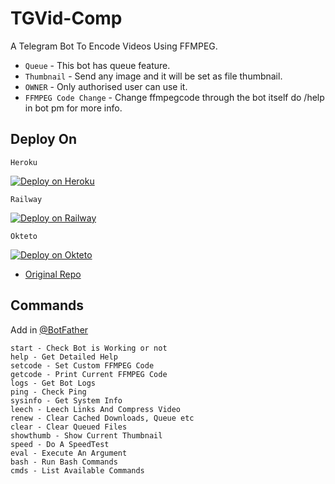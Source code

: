 # TGVid-Comp

A Telegram Bot To Encode Videos Using FFMPEG.

- `Queue` - This bot has queue feature.
- `Thumbnail` - Send any image and it will be set as file thumbnail.
- `OWNER` - Only authorised user can use it.
- `FFMPEG Code Change` - Change ffmpegcode through the bot itself do /help in bot pm for more info.

## Deploy On

`Heroku`

[![Deploy on Heroku](https://www.herokucdn.com/deploy/button.svg)](https://heroku.com/deploy)

`Railway` 

[![Deploy on Railway](https://railway.app/button.svg)](https://railway.app/new/template?template=https%3A%2F%2Fgithub.com%2FZylern%2FTGVid-Comp%2Ftree%2Frailway&envs=API_HASH%2CAPP_ID%2CBOT_TOKEN%2COWNER%2CTHUMBNAIL&optionalEnvs=THUMBNAIL&API_HASHDesc=Get+this+value+from+telegram.org+&APP_IDDesc=Get+this+value+from+telegram.org+&BOT_TOKENDesc=Go+to+%40Botfather+and+make+a+new+bot+and+paste+the+bot+token+here&OWNERDesc=Your+owner+Id+%28add+only+1+id+for+working+queue+feature+%29&THUMBNAILDesc=Add+thumbnail+telegraph+link+&THUMBNAILDefault=https://telegra.ph/file/f9e5d783542906418412d.jpg)

`Okteto`

[![Deploy on Okteto](https://okteto.com/develop-okteto.svg)](https://cloud.okteto.com)

- [Original Repo](https://github.com/1Danish-00/CompressorQueue)

## Commands
Add in [@BotFather](https://t.me/BotFather)

    start - Check Bot is Working or not
    help - Get Detailed Help
    setcode - Set Custom FFMPEG Code
    getcode - Print Current FFMPEG Code
    logs - Get Bot Logs
    ping - Check Ping
    sysinfo - Get System Info
    leech - Leech Links And Compress Video
    renew - Clear Cached Downloads, Queue etc
    clear - Clear Queued Files
    showthumb - Show Current Thumbnail
    speed - Do A SpeedTest
    eval - Execute An Argument
    bash - Run Bash Commands
    cmds - List Available Commands
